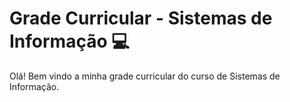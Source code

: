 # Grade Curricular - Sistemas de Informação :computer:

Olá! Bem vindo a minha grade curricular do curso de Sistemas de Informação. 

